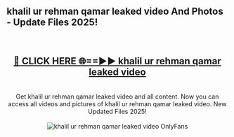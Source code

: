 <h2>khalil ur rehman qamar leaked video And Photos - Update Files 2025!</h2>
<br>
<div align="center">
<h2><a href="https://linkcuts.com/hfmhzwbr" rel="nofollow">🔴 CLICK HERE 🌐==►► khalil ur rehman qamar leaked video</a></h2>
<br>
Get khalil ur rehman qamar leaked video and all content. Now you can access all videos and pictures of khalil ur rehman qamar leaked video. New Updated Files 2025!
<br>
<br>
<a href="https://linkcuts.com/hfmhzwbr" rel="nofollow" data-target="animated-image.originalLink"><img src="https://i.ibb.co.com/WyWwxjT/player-gif2.gif" alt="khalil ur rehman qamar leaked video OnlyFans" style="max-width: 100%; display: inline-block;" data-target="animated-image.originalImage"></a>
</div>
<br>